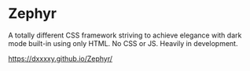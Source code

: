 # Zephyr
A totally different CSS framework striving to achieve elegance with dark mode built-in using only HTML. No CSS or JS. Heavily in development.

https://dxxxxy.github.io/Zephyr/